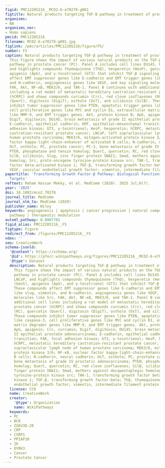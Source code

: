 ```yaml
---
figid: PMC12205216__MCO2-6-e70278-g001
figtitle: Natural products targeting TGF‐B pathway in treatment of prostate cancer
organisms:
- NA
organisms_ner:
- Homo sapiens
pmcid: PMC12205216
filename: MCO2-6-e70278-g001.jpg
figlink: /pmc/articles/PMC12205216/figure/F5/
number: F5
caption: Natural products targeting TGF‐β pathway in treatment of prostate cancer.
  This figure shows the impact of various natural products on the TGF‐β signaling
  pathway in prostate cancer (PC). Panel A includes cell lines DU145, PC‐3, and LNCaP,
  and highlights compounds thymoquinone (ThQ), hesperetin (HesP), genistein (GenS),
  apigenin (ApG), and γ‐tocotrienol (GT3) that inhibit TGF‐β signaling. These compounds
  affect EMT suppressor genes like E‐cadherin and EMT trigger genes like slug, vimentin,
  and N‐cadherin, angiogenesis genes like VEGF, and key signaling molecules like Src,
  FAK, Akt, NF‐κB, MEK3/6, and TAK‐1. Panel B continues with additional cell lines
  including a rat model of metastatic hereditary castration‐resistant prostate cancer
  (hCRPC) and shows compounds curcumin (Crc), red clove isoflavones (RC), quercetin
  (QuerC), digitoxin (DigiT), osthole (OsT), and silibinin (SilB). These compounds
  inhibit tumor suppressor genes like PTEN, apoptotic trigger genes like caspase‐3,
  cell proliferative genes like MYC and cyclin D1, extracellular matrix degrader genes
  like MMP‐9, and EMT trigger genes. Akt, protein kinase B; ApG, apigenin; Crc, curcumin;
  DigiT, digitoxin; DU145, brain metastasis of grade II epithelial prostate adenocarcinoma;
  E‐cadherin, epithelial cadherin; EMT, epithelial–mesenchymal transition; FAK, focal
  adhesion kinase; GT3, γ‐tocotrienol; HesP, hesperetin; hCRPC, metastatic hereditary
  castration‐resistant prostate cancer; LNCaP, left supraclavicular lymph node of
  human prostate carcinoma; MEK3/6, mitogen‐activated protein kinase 3/6; NF‐κB, nuclear
  factor kappa‐light‐chain‐enhancer of activated B cells; N‐cadherin, neural cadherin;
  OsT, osthole; PC, prostate cancer; PC‐3, bone metastasis of grade IV prostatic adenocarcinoma;
  PTEN, phosphatase and tensin homolog; QuerC, quercetin; RC, red clove isoflavones;
  SilB, silibinin; Slug, zinc finger protein SNAI1; Smad, mothers against decapentaplegic
  homolog; Src, proto‐oncogene tyrosine‐protein kinase src; TAK‐1, transforming growth
  factor beta‐activated kinase 1; TGF‐β, transforming growth factor‐beta; ThQ, thymoquinone;
  VEGF, vascular endothelial growth factor; vimentin, intermediate filament protein
papertitle: 'Transforming Growth Factor‐β Pathway: Biological Functions and Therapeutic
  Targets'
reftext: Reham Hassan Mekky, et al. MedComm (2020). 2025 Jul;6(7).
year: '2025'
doi: 10.1002/mco2.70278
journal_title: MedComm
journal_nlm_ta: MedComm (2020)
publisher_name: Wiley
keywords: angiogenesis | apoptosis | cancer progression | natural compounds | TGF‐β
  pathway | therapeutic modulation
automl_pathway: 0.8907701
figid_alias: PMC12205216__F5
figtype: Figure
redirect_from: /figures/PMC12205216__F5
ndex: ''
seo: CreativeWork
schema-jsonld:
  '@context': https://schema.org/
  '@id': https://pfocr.wikipathways.org/figures/PMC12205216__MCO2-6-e70278-g001.html
  '@type': Dataset
  description: Natural products targeting TGF‐β pathway in treatment of prostate cancer.
    This figure shows the impact of various natural products on the TGF‐β signaling
    pathway in prostate cancer (PC). Panel A includes cell lines DU145, PC‐3, and
    LNCaP, and highlights compounds thymoquinone (ThQ), hesperetin (HesP), genistein
    (GenS), apigenin (ApG), and γ‐tocotrienol (GT3) that inhibit TGF‐β signaling.
    These compounds affect EMT suppressor genes like E‐cadherin and EMT trigger genes
    like slug, vimentin, and N‐cadherin, angiogenesis genes like VEGF, and key signaling
    molecules like Src, FAK, Akt, NF‐κB, MEK3/6, and TAK‐1. Panel B continues with
    additional cell lines including a rat model of metastatic hereditary castration‐resistant
    prostate cancer (hCRPC) and shows compounds curcumin (Crc), red clove isoflavones
    (RC), quercetin (QuerC), digitoxin (DigiT), osthole (OsT), and silibinin (SilB).
    These compounds inhibit tumor suppressor genes like PTEN, apoptotic trigger genes
    like caspase‐3, cell proliferative genes like MYC and cyclin D1, extracellular
    matrix degrader genes like MMP‐9, and EMT trigger genes. Akt, protein kinase B;
    ApG, apigenin; Crc, curcumin; DigiT, digitoxin; DU145, brain metastasis of grade
    II epithelial prostate adenocarcinoma; E‐cadherin, epithelial cadherin; EMT, epithelial–mesenchymal
    transition; FAK, focal adhesion kinase; GT3, γ‐tocotrienol; HesP, hesperetin;
    hCRPC, metastatic hereditary castration‐resistant prostate cancer; LNCaP, left
    supraclavicular lymph node of human prostate carcinoma; MEK3/6, mitogen‐activated
    protein kinase 3/6; NF‐κB, nuclear factor kappa‐light‐chain‐enhancer of activated
    B cells; N‐cadherin, neural cadherin; OsT, osthole; PC, prostate cancer; PC‐3,
    bone metastasis of grade IV prostatic adenocarcinoma; PTEN, phosphatase and tensin
    homolog; QuerC, quercetin; RC, red clove isoflavones; SilB, silibinin; Slug, zinc
    finger protein SNAI1; Smad, mothers against decapentaplegic homolog; Src, proto‐oncogene
    tyrosine‐protein kinase src; TAK‐1, transforming growth factor beta‐activated
    kinase 1; TGF‐β, transforming growth factor‐beta; ThQ, thymoquinone; VEGF, vascular
    endothelial growth factor; vimentin, intermediate filament protein
  license: CC0
  name: CreativeWork
  creator:
    '@type': Organization
    name: WikiPathways
  keywords:
  - PC
  - BCR
  - IGKV3D-20
  - CRP
  - CSRP1
  - PPIAP10
  - IK
  - DYRK3
  - Cancer
  - Prostate Cancer
---
```

